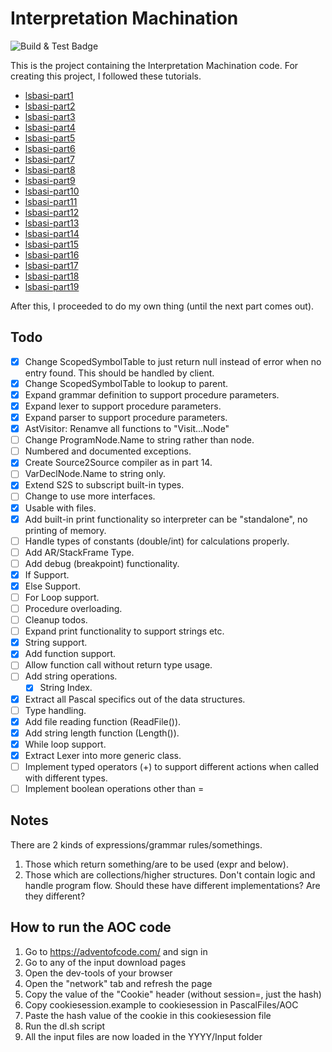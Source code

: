 # Interpretation Machination
![Build & Test Badge](https://github.com/inviolacy-edulcorate/InterpretationMachination/actions/workflows/dotnet.yml/badge.svg?branch=main)

This is the project containing the Interpretation Machination code.
For creating this project, I followed these tutorials.
 - [lsbasi-part1](https://ruslanspivak.com/lsbasi-part1/)
 - [lsbasi-part2](https://ruslanspivak.com/lsbasi-part2/)
 - [lsbasi-part3](https://ruslanspivak.com/lsbasi-part3/)
 - [lsbasi-part4](https://ruslanspivak.com/lsbasi-part4/)
 - [lsbasi-part5](https://ruslanspivak.com/lsbasi-part5/)
 - [lsbasi-part6](https://ruslanspivak.com/lsbasi-part6/)
 - [lsbasi-part7](https://ruslanspivak.com/lsbasi-part7/)
 - [lsbasi-part8](https://ruslanspivak.com/lsbasi-part8/)
 - [lsbasi-part9](https://ruslanspivak.com/lsbasi-part9/)
 - [lsbasi-part10](https://ruslanspivak.com/lsbasi-part10/)
 - [lsbasi-part11](https://ruslanspivak.com/lsbasi-part11/)
 - [lsbasi-part12](https://ruslanspivak.com/lsbasi-part12/)
 - [lsbasi-part13](https://ruslanspivak.com/lsbasi-part13/)
 - [lsbasi-part14](https://ruslanspivak.com/lsbasi-part14/)
 - [lsbasi-part15](https://ruslanspivak.com/lsbasi-part15/)
 - [lsbasi-part16](https://ruslanspivak.com/lsbasi-part16/)
 - [lsbasi-part17](https://ruslanspivak.com/lsbasi-part17/)
 - [lsbasi-part18](https://ruslanspivak.com/lsbasi-part18/)
 - [lsbasi-part19](https://ruslanspivak.com/lsbasi-part19/)

After this, I proceeded to do my own thing (until the next part comes out).

## Todo
 - [x] Change ScopedSymbolTable to just return null instead of error when no entry found. This should be handled by client.
 - [x] Change ScopedSymbolTable to lookup to parent.
 - [x] Expand grammar definition to support procedure parameters.
 - [x] Expand lexer to support procedure parameters.
 - [x] Expand parser to support procedure parameters.
 - [x] AstVisitor: Renamve all functions to "Visit...Node"
 - [ ] Change ProgramNode.Name to string rather than node.
 - [ ] Numbered and documented exceptions.
 - [x] Create Source2Source compiler as in part 14.
 - [ ] VarDeclNode.Name to string only.
 - [x] Extend S2S to subscript built-in types.
 - [ ] Change to use more interfaces.
 - [x] Usable with files.
 - [x] Add built-in print functionality so interpreter can be "standalone", no printing of memory.
 - [ ] Handle types of constants (double/int) for calculations properly.
 - [ ] Add AR/StackFrame Type.
 - [ ] Add debug (breakpoint) functionality.
 - [x] If Support.
 - [x] Else Support.
 - [ ] For Loop support.
 - [ ] Procedure overloading.
 - [ ] Cleanup todos.
 - [ ] Expand print functionality to support strings etc.
 - [x] String support.
 - [x] Add function support.
 - [ ] Allow function call without return type usage.
 - [ ] Add string operations.
   - [x] String Index.
 - [x] Extract all Pascal specifics out of the data structures.
 - [ ] Type handling.
 - [x] Add file reading function (ReadFile()).
 - [x] Add string length function (Length()).
 - [x] While loop support.
 - [x] Extract Lexer into more generic class.
 - [ ] Implement typed operators (+) to support different actions when called with different types.
 - [ ] Implement boolean operations other than =

## Notes
There are 2 kinds of expressions/grammar rules/somethings.
1. Those which return something/are to be used (expr and below).
2. Those which are collections/higher structures. Don't contain logic and handle program flow.
Should these have different implementations? Are they different?

## How to run the AOC code
1. Go to https://adventofcode.com/ and sign in
2. Go to any of the input download pages
3. Open the dev-tools of your browser
4. Open the "network" tab and refresh the page
5. Copy the value of the "Cookie" header (without session=, just the hash)
6. Copy cookiesession.example to cookiesession in PascalFiles/AOC
7. Paste the hash value of the cookie in this cookiesession file
8. Run the dl.sh script
9. All the input files are now loaded in the YYYY/Input folder
